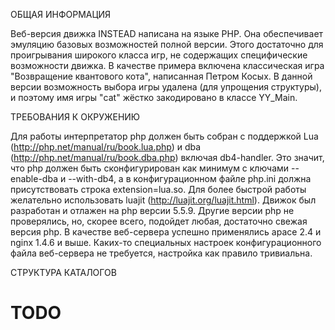 ОБЩАЯ ИНФОРМАЦИЯ

Веб-версия движка INSTEAD написана на языке PHP. Она обеспечивает эмуляцию базовых возможностей полной версии. Этого достаточно для проигрывания широкого класса игр, не содержащих специфические возможности движка.
В качестве примера включена классическая игра "Возвращение квантового кота", написанная Петром Косых. В данной версии возможность выбора игры удалена (для упрощения структуры), и поэтому имя игры "cat" жёстко закодировано в классе YY_Main.

ТРЕБОВАНИЯ К ОКРУЖЕНИЮ

Для работы интерпретатор php должен быть собран с поддержкой Lua (http://php.net/manual/ru/book.lua.php) и dba (http://php.net/manual/ru/book.dba.php) включая db4-handler. Это значит, что php должен быть сконфигурирован как минимум с ключами --enable-dba и --with-db4, а в конфигурационном файле php.ini должна присутствовать строка extension=lua.so. Для более быстрой работы желательно использовать luajit (http://luajit.org/luajit.html).
Движок был разработан и отлажен на php версии 5.5.9. Другие версии php не проверялись, но, скорее всего, подойдет любая, достаточно свежая версия php.
В качестве веб-сервера успешно применялись apace 2.4 и nginx 1.4.6 и выше. Каких-то специальных настроек конфигурационного файла веб-сервера не требуется, настройка как правило тривиальна.

СТРУКТУРА КАТАЛОГОВ
# TODO
